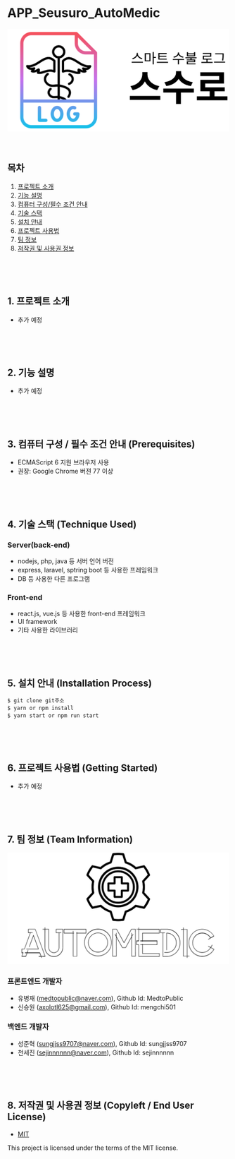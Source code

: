 # APP_Seusuro_AutoMedic
![스수로](images/seusuro_logo.svg)
<br>
<br>
<br>

## 목차
1. [프로젝트 소개](#프로젝트-소개)
2. [기능 설명](#기능-설명)
3. [컴퓨터 구성/필수 조건 안내](#컴퓨터-구성--필수-조건-안내-prerequisites)
4. [기술 스택](#기술-스택-technique-used)
5. [설치 안내](#설치-안내-installation-process)
6. [프로젝트 사용법](#프로젝트-사용법-getting-started)
7. [팀 정보](#팀-정보-team-information)
8. [저작권 및 사용권 정보](#저작권-및-사용권-정보-copyleft--end-user-license)
<br>
<br>
<br>

## 1. 프로젝트 소개
- 추가 예정
<br>
<br>
<br>

## 2. 기능 설명
- 추가 예정
<br>
<br>
<br>

## 3. 컴퓨터 구성 / 필수 조건 안내 (Prerequisites)
* ECMAScript 6 지원 브라우저 사용
* 권장: Google Chrome 버젼 77 이상
<br>
<br>
<br>

## 4. 기술 스택 (Technique Used) 
### Server(back-end)
 -  nodejs, php, java 등 서버 언어 버전 
 - express, laravel, sptring boot 등 사용한 프레임워크 
 - DB 등 사용한 다른 프로그램 
 
### Front-end
 -  react.js, vue.js 등 사용한 front-end 프레임워크 
 -  UI framework
 - 기타 사용한 라이브러리
<br>
<br>
<br>

## 5. 설치 안내 (Installation Process)
```bash
$ git clone git주소
$ yarn or npm install
$ yarn start or npm run start
```
<br>
<br>
<br>

## 6. 프로젝트 사용법 (Getting Started)
- 추가 예정
<br>
<br>
<br>
 
## 7. 팀 정보 (Team Information)
![AutoMedic](images/automedic_logo.png)
### 프론트엔드 개발자
- 유병재 (medtopublic@naver.com), Github Id: MedtoPublic
- 신승원 (axolotl625@gmail.com), Github Id: mengchi501
### 백엔드 개발자
- 성준혁 (sungjjss9707@naver.com), Github Id: sungjjss9707
- 천세진 (sejinnnnnn@naver.com), Github Id: sejinnnnnn
<br>
<br>
<br>

## 8. 저작권 및 사용권 정보 (Copyleft / End User License)
- [MIT](LICENSE.md)

This project is licensed under the terms of the MIT license.